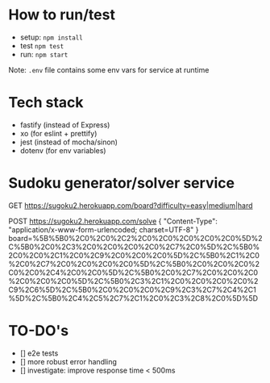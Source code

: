 # How to run/test

- setup: `npm install`
- test `npm test`
- run: `npm start`

Note: `.env` file contains some env vars for service at runtime

# Tech stack

- fastify (instead of Express)
- xo (for eslint + prettify)
- jest (instead of mocha/sinon)
- dotenv (for env variables)

# Sudoku generator/solver service

GET https://sugoku2.herokuapp.com/board?difficulty=easy|medium|hard

POST https://sugoku2.herokuapp.com/solve
{ "Content-Type": "application/x-www-form-urlencoded; charset=UTF-8" }
board=%5B%5B0%2C0%2C0%2C2%2C0%2C0%2C0%2C0%2C0%5D%2C%5B0%2C0%2C3%2C0%2C0%2C0%2C0%2C7%2C0%5D%2C%5B0%2C0%2C0%2C1%2C0%2C9%2C0%2C0%2C0%5D%2C%5B0%2C1%2C0%2C0%2C7%2C0%2C0%2C0%2C0%5D%2C%5B0%2C0%2C0%2C0%2C0%2C0%2C4%2C0%2C0%5D%2C%5B0%2C0%2C7%2C0%2C0%2C0%2C0%2C0%2C0%5D%2C%5B0%2C3%2C1%2C0%2C0%2C0%2C0%2C9%2C6%5D%2C%5B0%2C0%2C0%2C0%2C9%2C3%2C7%2C4%2C1%5D%2C%5B0%2C4%2C5%2C7%2C1%2C0%2C3%2C8%2C0%5D%5D

# TO-DO's

- [] e2e tests
- [] more robust error handling
- [] investigate: improve response time < 500ms
